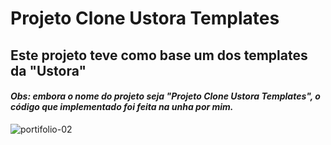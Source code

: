# Projeto Clone Ustora Templates
## Este projeto teve como base um dos templates da "Ustora"

#### *Obs: embora o nome do projeto seja "Projeto Clone Ustora Templates", o código que implementado foi feita na unha por mim.*

![portifolio-02](https://user-images.githubusercontent.com/61878023/90788775-83caa600-e2dc-11ea-8536-5ce1d0d2431b.PNG)
